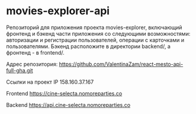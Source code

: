 # movies-explorer-api

Репозиторий для приложения проекта movies-explorer, включающий фронтенд и бэкенд части приложения со следующими возможностями: авторизации и регистрации пользователей, операции с карточками и пользователями. Бэкенд расположите в директории backend/, а фронтенд - в frontend/.


Адрес репозитория: https://github.com/ValentinaZam/react-mesto-api-full-gha.git

Ссылки на проект
IP 158.160.37.167

Frontend https://cine-selecta.nomoreparties.co

Backend https://api.cine-selecta.nomoreparties.co

